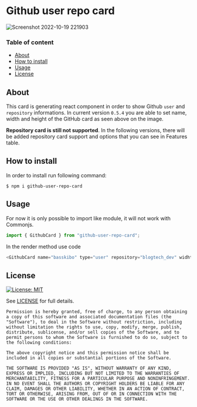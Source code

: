# Github user repo card

![Screenshot 2022-10-19 221903](https://user-images.githubusercontent.com/7330740/196796279-7c68f9be-33c5-4093-9171-4345578a43e2.png)

### Table of content

- [About](#about)
- [How to install](#how-to-install)
- [Usage](#usage)
- [License](#license)

## About
This card is generating react component in order to show Github `user` and `repository` informations. 
In current version `0.5.4` you are able to set name, width and height of the GitHub card as seen above on the image. 

__Repository card is still not supported__. In the following versions, there will be added repository card support and options that you can see in Features table.


## How to install

In order to install run following command:
```
$ npm i github-user-repo-card
```

## Usage

For now it is only possible to import like module, it will not work with Commonjs.

```js
import { GithubCard } from "github-user-repo-card";
```
In the render method use code 

```js
<GithubCard name="basskibo" type="user" repository="blogtech_dev" widht={300} height={400} />
```

## License

[![License: MIT](https://img.shields.io/badge/License-MIT-yellow.svg)](https://opensource.org/licenses/MIT)

See [LICENSE](LICENSE) for full details.

```text
Permission is hereby granted, free of charge, to any person obtaining a copy of this software and associated documentation files (the "Software"), to deal in the Software without restriction, including without limitation the rights to use, copy, modify, merge, publish, distribute, sublicense, and/or sell copies of the Software, and to permit persons to whom the Software is furnished to do so, subject to the following conditions:

The above copyright notice and this permission notice shall be included in all copies or substantial portions of the Software.

THE SOFTWARE IS PROVIDED "AS IS", WITHOUT WARRANTY OF ANY KIND, EXPRESS OR IMPLIED, INCLUDING BUT NOT LIMITED TO THE WARRANTIES OF MERCHANTABILITY, FITNESS FOR A PARTICULAR PURPOSE AND NONINFRINGEMENT. IN NO EVENT SHALL THE AUTHORS OR COPYRIGHT HOLDERS BE LIABLE FOR ANY CLAIM, DAMAGES OR OTHER LIABILITY, WHETHER IN AN ACTION OF CONTRACT, TORT OR OTHERWISE, ARISING FROM, OUT OF OR IN CONNECTION WITH THE SOFTWARE OR THE USE OR OTHER DEALINGS IN THE SOFTWARE.
```


